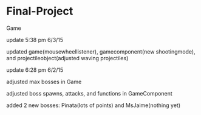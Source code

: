 # Final-Project
Game

update 5:38 pm 6/3/15

updated game(mousewheellistener), gamecomponent(new shootingmode), and projectileobject(adjusted waving projectiles)






update 6:28 pm 6/2/15


adjusted max bosses in Game


adjusted boss spawns, attacks, and functions in GameComponent


added 2 new bosses: Pinata(lots of points) and MsJaime(nothing yet)


